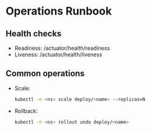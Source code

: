 # Operations Runbook

## Health checks
- Readiness: /actuator/health/readiness
- Liveness: /actuator/health/liveness

## Common operations
- Scale:
  ```bash
  kubectl -n <ns> scale deploy/<name> --replicas=N
  ```
- Rollback:
  ```bash
  kubectl -n <ns> rollout undo deploy/<name>
  ```
